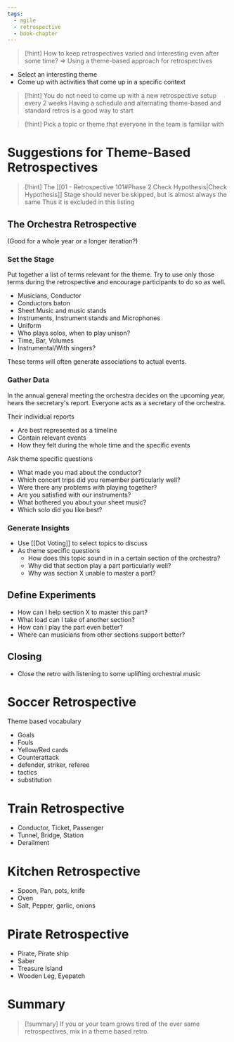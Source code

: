 ```yaml
---
tags:
  - agile
  - retrospective
  - book-chapter
---
```


>[!hint] How to keep retrospectives varied and interesting even after some time?
>  => Using a theme-based approach for retrospectives
- Select an interesting theme
- Come up with activities that come up in a specific context

> [!hint] You do not need to come up with a new retrospective setup every 2 weeks
> Having a schedule and alternating theme-based and standard retros is a good way to start

> [!hint] Pick a topic or theme that everyone in the team is familiar with

# Suggestions for Theme-Based Retrospectives

> [!hint] The [[01 - Retrospective 101#Phase 2 Check Hypothesis|Check Hypothesis]] Stage should never be skipped, but is almost always the same
> Thus it is excluded in this listing

## The Orchestra Retrospective

(Good for a whole year or a longer iteration?)

### Set the Stage

Put together a list of terms relevant for the theme. Try to use only those terms during the retrospective and encourage participants to do so as well.

- Musicians, Conductor
- Conductors baton
- Sheet Music and music stands
- Instruments, Instrument stands and Microphones
- Uniform
- Who plays solos, when to play unison?
- Time, Bar, Volumes
- Instrumental/With singers?

These terms will often generate associations to actual events.

### Gather Data

In the annual general meeting the orchestra decides on the upcoming year, hears the secretary's report.
Everyone acts as a secretary of the orchestra.

Their individual reports
- Are best represented as a timeline
- Contain relevant events
- How they felt during the whole time and the specific events

Ask theme specific questions
- What made you mad about the conductor?
- Which concert trips did you remember particularly well?
- Were there any problems with playing together?
- Are you satisfied with our instruments?
- What bothered you about your sheet music?
- Which solo did you like best?

### Generate Insights

- Use [[Dot Voting]] to select topics to discuss
- As theme specific questions
	- How does this topic sound in in a certain section of the orchestra?
	- Why did that section play a part particularly well?
	- Why was section X unable to master a part?

## Define Experiments

- How can I help section X to master this part?
- What load can I take of another section?
- How can I play the part even better?
- Where can musicians from other sections support better?

## Closing

- Close the retro with listening to some uplifting orchestral music

# Soccer Retrospective

Theme based vocabulary
- Goals
- Fouls
- Yellow/Red cards
- Counterattack
- defender, striker, referee
- tactics
- substitution

# Train Retrospective

- Conductor, Ticket, Passenger
- Tunnel, Bridge, Station
- Derailment

# Kitchen Retrospective

- Spoon, Pan, pots, knife
- Oven
- Salt, Pepper, garlic, onions

# Pirate Retrospective

- Pirate, Pirate ship
- Saber
- Treasure Island
- Wooden Leg, Eyepatch

# Summary

> [!summary] If you or your team grows tired of the ever same retrospectives, mix in a theme based retro.
